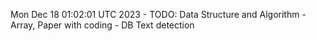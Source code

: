 Mon Dec 18 01:02:01 UTC 2023 - TODO: Data Structure and Algorithm - Array, Paper with coding - DB Text detection
